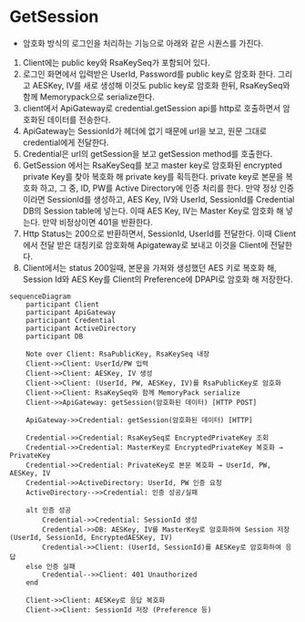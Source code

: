 # GetSession

- 암호화 방식의 로그인을 처리하는 기능으로 아래와 같은 시퀀스를 가진다.

1. Client에는 public key와 RsaKeySeq가 포함되어 있다.
2. 로그인 화면에서 입력받은 UserId, Password를 public key로 암호화 한다. 그리고 AESKey, IV를 새로 생성해 이것도 public key로 암호화 한뒤, RsaKeySeq와 함께 Memorypack으로 serialize한다. 
3. client에서 ApiGateway로 credential.getSession api를 http로 호출하면서 암호화된 데이터를 전송한다. 
4. ApiGateway는 SessionId가 헤더에 없기 때문에 url을 보고, 원문 그대로 credential에게 전달한다.
5. Credential은 url의 getSession을 보고 getSession method를 호출한다. 
6. GetSession 에서는 RsaKeySeq를 보고 master key로 암호화된 encrypted private Key를 찾아 복호화 해 private key를 획득한다. private key로 본문을 복호화 하고, 그 중, ID, PW를 Active Directory에 인증 처리를 한다.
   만약 정상 인증이라면 SessionId를 생성하고, AES Key, IV와 UserId, SessionId를 Credential DB의 Session table에 넣는다. 이때 AES Key, IV는 Master Key로 암호화 해 넣는다. 만약 비정상이면 401을 반환한다.
7. Http Status는 200으로 반환하면서, SessionId, UserId를 전달한다. 이때 Client에서 전달 받은 대칭키로 암호화해 Apigateway로 보내고 이것을 Client에 전달한다. 
8. Client에서는 status 200일때, 본문을 가져와 생성했던 AES 키로 복호화 해, Session Id와 AES Key를 Client의 Preference에 DPAPI로 암호화 해 저장한다.


``` mermaid
sequenceDiagram
    participant Client
    participant ApiGateway
    participant Credential
    participant ActiveDirectory
    participant DB

    Note over Client: RsaPublicKey, RsaKeySeq 내장
    Client->>Client: UserId/PW 입력
    Client->>Client: AESKey, IV 생성
    Client->>Client: (UserId, PW, AESKey, IV)를 RsaPublicKey로 암호화
    Client->>Client: RsaKeySeq와 함께 MemoryPack serialize
    Client->>ApiGateway: getSession(암호화된 데이터) [HTTP POST]

    ApiGateway->>Credential: getSession(암호화된 데이터) [HTTP]

    Credential->>Credential: RsaKeySeq로 EncryptedPrivateKey 조회
    Credential->>Credential: MasterKey로 EncryptedPrivateKey 복호화 → PrivateKey
    Credential->>Credential: PrivateKey로 본문 복호화 → UserId, PW, AESKey, IV
    Credential->>ActiveDirectory: UserId, PW 인증 요청
    ActiveDirectory-->>Credential: 인증 성공/실패

    alt 인증 성공
        Credential->>Credential: SessionId 생성
        Credential->>DB: AESKey, IV를 MasterKey로 암호화하여 Session 저장 (UserId, SessionId, EncryptedAESKey, IV)
        Credential->>Client: (UserId, SessionId)를 AESKey로 암호화하여 응답
    else 인증 실패
        Credential-->>Client: 401 Unauthorized
    end

    Client->>Client: AESKey로 응답 복호화
    Client->>Client: SessionId 저장 (Preference 등)


```

